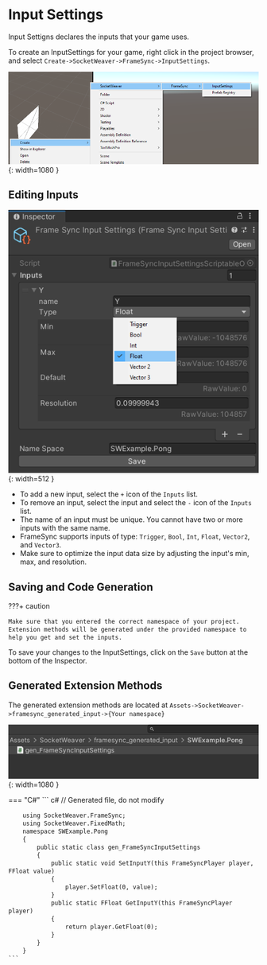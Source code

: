 # **Input Settings**

Input Settigns declares the inputs that your game uses. 

To create an InputSettings for your game, right click in the project browser, and select `Create->SocketWeaver->FrameSync->InputSettings`.

![img](./../../assets/framesync/CreateInputSettings.png){: width=1080 }

## **Editing Inputs**

![img](./../../assets/framesync/InputSettings.png){: width=512 }

- To add a new input, select the `+` icon of the `Inputs` list.
- To remove an input, select the input and select the `-` icon of the `Inputs` list.
- The name of an input must be unique. You cannot have two or more inputs with the same name.
- FrameSync supports inputs of type: `Trigger`, `Bool`, `Int`, `Float`, `Vector2`, and `Vector3`.
- Make sure to optimize the input data size by adjusting the input's min, max, and resolution.

## **Saving and Code Generation**

???+ caution

    Make sure that you entered the correct namespace of your project. Extension methods will be generated under the provided namespace to help you get and set the inputs.

To save your changes to the InputSettings, click on the `Save` button at the bottom of the Inspector.

## **Generated Extension Methods**

The generated extension methods are located at `Assets->SocketWeaver->framesync_generated_input->{Your namespace}`

![img](./../../assets/framesync/InputSettingsLocation.png){: width=1080 }

=== "C#"
    ``` c#
        // Generated file, do not modify

        using SocketWeaver.FrameSync;
        using SocketWeaver.FixedMath;
        namespace SWExample.Pong
        {
            public static class gen_FrameSyncInputSettings
            {
                public static void SetInputY(this FrameSyncPlayer player, FFloat value)
                {
                    player.SetFloat(0, value);
                }
                public static FFloat GetInputY(this FrameSyncPlayer player)
                {
                    return player.GetFloat(0);
                }
            }
        }
    ```
